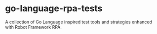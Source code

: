 # go-language-rpa-tests
A collection of Go Language inspired test tools and strategies enhanced with Robot Framework RPA.

